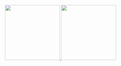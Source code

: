 <div align="center">
  <a href="https://github.com/matiasdanielz">
  <img height="180em" src="https://github-readme-stats.vercel.app/api?username=matiasdanielz&show_icons=true&theme=dracula&include_all_commits=true&count_private=true"/>
  <img height="180em" src="https://github-readme-stats.vercel.app/api/top-langs/?username=matiasdanielz&layout=compact&langs_count=7&theme=dracula"/>
</div>
